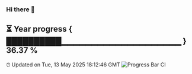 ### Hi there 👋
⏳ Year progress { ██████████▁▁▁▁▁▁▁▁▁▁▁▁▁▁▁▁▁▁▁▁ } 36.37 %
---
⏰ Updated on Tue, 13 May 2025 18:12:46 GMT
![Progress Bar CI](https://github.com/Moyi321/Moyi321/workflows/Progress%20Bar%20CI/badge.svg)
